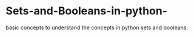 # Sets-and-Booleans-in-python-
basic concepts to understand the concepts in python sets and booleans.
